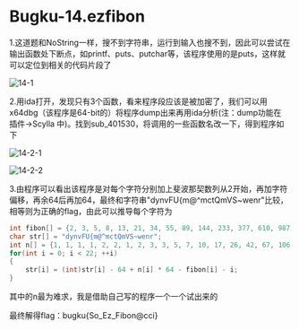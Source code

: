 # Bugku-14.ezfibon

1.这道题和NoString一样，搜不到字符串，运行到输入也搜不到，因此可以尝试在输出函数处下断点，如printf、puts、putchar等，该程序使用的是puts，这样就可以定位到相关的代码片段了

![14-1](https://github.com/OWORD/ctfimg/raw/main/Bugku/14.ezfibon/img/14-1.png)

2.用ida打开，发现只有3个函数，看来程序段应该是被加密了，我们可以用x64dbg（该程序是64-bit的）将程序dump出来再用ida分析(注：dump功能在 插件->Scylla 中)。找到sub_401530，将调用的一些函数名改一下，得到程序如下

![14-2-1](https://github.com/OWORD/ctfimg/raw/main/Bugku/14.ezfibon/img/14-2-1.png)

![14-2-2](https://github.com/OWORD/ctfimg/raw/main/Bugku/14.ezfibon/img/14-2-2.png)

3.由程序可以看出该程序是对每个字符分别加上斐波那契数列从2开始，再加字符偏移，再余64后再加64，最终和字符串"dynvFU{m@^mctQmVS~wenr"比较，相等则为正确的flag，由此可以推导每个字符为

```c
int fibon[] = {2, 3, 5, 8, 13, 21, 34, 55, 89, 144, 233, 377, 610, 987, 1597, 2584, 4181, 6765, 10946, 17711, 28657, 46368};
char str[] = "dynvFU{m@^mctQmVS~wenr";
int n[] = {1, 1, 1, 1, 2, 2, 1, 2, 3, 3, 5, 7, 10, 17, 26, 42, 67, 106, 132, 238, 369, 606};
for(int i = 0; i < 22; ++i)
{
	str[i] = (int)str[i] - 64 + n[i] * 64 - fibon[i] - i;
}
```

其中的n最为难求，我是借助自己写的程序一个一个试出来的

最终解得flag：bugku{So_Ez_Fibon@cci}